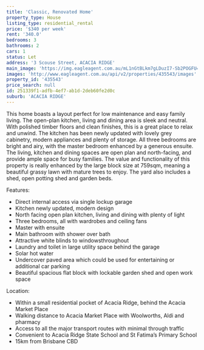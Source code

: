 ```yaml
---
title: 'Classic, Renovated Home'
property_type: House
listing_type: residential_rental
price: '$340 per week'
rent: '340.0'
bedrooms: 3
bathrooms: 2
cars: 1
status: Let
address: '3 Scouse Street, ACACIA RIDGE'
main_image: 'https://img.eagleagent.com.au/mL1nGtBLkm7gLDuzI7-Sb2POGFU=/1280x854/smart/https://s3-us-west-2.amazonaws.com/eagleagent-orig/images/6825421/424671822-image-M.jpg'
images: 'http://www.eagleagent.com.au/api/v2/properties/435543/images'
property_id: '435543'
price_search: null
id: 251339f1-adfb-4ef7-ab1d-2deb60fe2d0c
suburb: 'ACACIA RIDGE'
---
```

This home boasts a layout perfect for low maintenance and easy family living. The open-plan kitchen, living and dining area is sleek and neutral. With polished timber floors and clean finishes, this is a great place to relax and unwind. The kitchen has been newly updated with lovely grey cabinetry, modern appliances and plenty of storage. All three bedrooms are bright and airy, with the master bedroom enhanced by a generous ensuite. The living, kitchen and dining spaces are open plan and north-facing, and provide ample space for busy families. The value and functionality of this property is really enhanced by the large block size at 759sqm, meaning a beautiful grassy lawn with mature trees to enjoy. The yard also includes a shed, open potting shed and garden beds.

Features:

*  Direct internal access via single lockup garage
*  Kitchen newly updated, modern design
*  North facing open plan kitchen, living and dining with plenty of light
*  Three bedrooms, all with wardrobes and ceiling fans
*  Master with ensuite
*  Main bathroom with shower over bath
*  Attractive white blinds to windowsthroughout
*  Laundry and toilet in large utility space behind the garage
*  Solar hot water
*  Undercover paved area which could be used for entertaining or additional car parking
*  Beautiful spacious flat block with lockable garden shed and open work space

Location:

*  Within a small residential pocket of Acacia Ridge, behind the Acacia Market Place
*  Walking distance to Acacia Market Place with Woolworths, Aldi and pharmacy
*  Access to all the major transport routes with minimal through traffic
*  Convenient to  Acacia Ridge State School and St Fatima’s Primary School
*  15km from Brisbane CBD